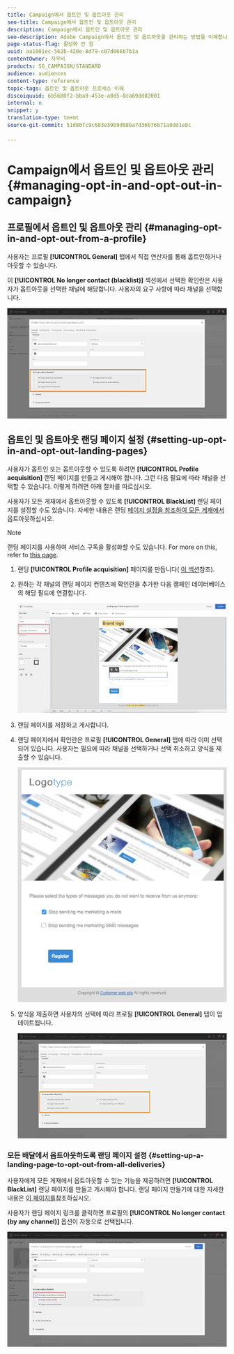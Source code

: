 ```yaml
---
title: Campaign에서 옵트인 및 옵트아웃 관리
seo-title: Campaign에서 옵트인 및 옵트아웃 관리
description: Campaign에서 옵트인 및 옵트아웃 관리
seo-description: Adobe Campaign에서 옵트인 및 옵트아웃을 관리하는 방법을 이해합니다.
page-status-flag: 활성화 안 함
uuid: aa1801ec-562b-420e-8d79-c07d066b7b1a
contentOwner: 자우비
products: SG_CAMPAIGN/STANDARD
audience: audiences
content-type: reference
topic-tags: 옵트인 및 옵트아웃 프로세스 이해
discoiquuid: 6b5680f2-bba9-453e-a0d5-8ca69dd02001
internal: n
snippet: y
translation-type: tm+mt
source-git-commit: 51d80fc9c683e39b9d08ba7d36b76b71a9dd1e8c

---
```



# Campaign에서 옵트인 및 옵트아웃 관리{#managing-opt-in-and-opt-out-in-campaign}

## 프로필에서 옵트인 및 옵트아웃 관리 {#managing-opt-in-and-opt-out-from-a-profile}

사용자는 프로필 **[!UICONTROL General]** 탭에서 직접 연산자를 통해 옵트인하거나 아웃할 수 있습니다.

이 **[!UICONTROL No longer contact (blacklist)]** 섹션에서 선택한 확인란은 사용자가 옵트아웃을 선택한 채널에 해당합니다. 사용자의 요구 사항에 따라 채널을 선택합니다.

![](assets/optin_landingpage_3.png)

## 옵트인 및 옵트아웃 랜딩 페이지 설정 {#setting-up-opt-in-and-opt-out-landing-pages}

사용자가 옵트인 또는 옵트아웃할 수 있도록 하려면 **[!UICONTROL Profile acquisition]** 랜딩 페이지를 만들고 게시해야 합니다. 그런 다음 필요에 따라 채널을 선택할 수 있습니다. 이렇게 하려면 아래 절차를 따르십시오.

사용자가 모든 게재에서 옵트아웃할 수 있도록 **[!UICONTROL BlackList]** 랜딩 페이지를 설정할 수도 있습니다. 자세한 내용은 랜딩 [페이지 설정을 참조하여 모든 게재에서](#setting-up-a-landing-page-to-opt-out-from-all-deliveries)옵트아웃하십시오.

>[!NOTE]
>
>랜딩 페이지를 사용하여 서비스 구독을 활성화할 수도 있습니다. For more on this, refer to [this page](../../channels/using/designing-a-landing-page.md#linking-a-form-to-a-service).

1. 랜딩 **[!UICONTROL Profile acquisition]** 페이지를 만듭니다( [이 섹션](../../channels/using/about-landing-pages.md)참조).
1. 원하는 각 채널의 랜딩 페이지 컨텐츠에 확인란을 추가한 다음 캠페인 데이터베이스의 해당 필드에 연결합니다.

   ![](assets/optin_landingpage_1.png)

1. 랜딩 페이지를 저장하고 게시합니다.
1. 랜딩 페이지에서 확인란은 프로필 **[!UICONTROL General]** 탭에 따라 이미 선택되어 있습니다. 사용자는 필요에 따라 채널을 선택하거나 선택 취소하고 양식을 제출할 수 있습니다.

   ![](assets/optin_landingpage_2.png)

1. 양식을 제출하면 사용자의 선택에 따라 프로필 **[!UICONTROL General]** 탭이 업데이트됩니다.

   ![](assets/optin_landingpage_3.png)

### 모든 배달에서 옵트아웃하도록 랜딩 페이지 설정 {#setting-up-a-landing-page-to-opt-out-from-all-deliveries}

사용자에게 모든 게재에서 옵트아웃할 수 있는 기능을 제공하려면 **[!UICONTROL BlackList]** 랜딩 페이지를 만들고 게시해야 합니다. 랜딩 페이지 만들기에 대한 자세한 내용은 [이 페이지를](../../channels/using/about-landing-pages.md)참조하십시오.

사용자가 랜딩 페이지 링크를 클릭하면 프로필의 **[!UICONTROL No longer contact (by any channel)]** 옵션이 자동으로 선택됩니다.

![](assets/blacklisting_allchannels.png)

